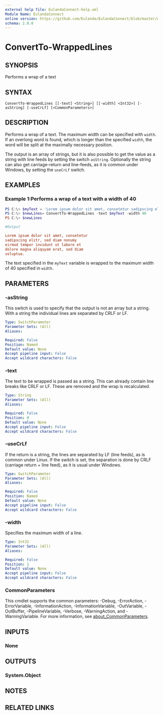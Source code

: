 ```yaml
---
external help file: EulandaConnect-help.xml
Module Name: EulandaConnect
online version: https://github.com/Eulanda/EulandaConnect/blob/master/docs/Convert-WrappedLines.md
schema: 2.0.0
---
```


# ConvertTo-WrappedLines

## SYNOPSIS
Performs a wrap of a text

## SYNTAX

```
ConvertTo-WrappedLines [[-text] <String>] [[-width] <Int32>] [-asString] [-useCrLf] [<CommonParameters>]
```

## DESCRIPTION
Performs a wrap of a text. The maximum width can be specified with `width`. If an overlong word is found, which is longer than the specified `width`, the word will be split at the maximally necessary position.

The output is an array of strings, but it is also possible to get the value as a string with line feeds by setting the switch `asString`. Optionally the string can also get carriage-return and line-feeds, as it is common under Windows, by setting the `useCrLf` switch.

## EXAMPLES

### Example 1:Performs a wrap of a text with a width of 40
```powershell
PS C:\> $myText = 'Lorem ipsum dolor sit amet, consetetur sadipscing elitr, sed diam nonumy eirmod tempor invidunt ut labore et dolore magna aliquyam erat, sed diam voluptua.'
PS C:\> $newLines= ConvertTo-WrappedLines -text $myText -width 40
PS C:\> $newLines
```

```ini
#Output

Lorem ipsum dolor sit amet, consetetur
sadipscing elitr, sed diam nonumy
eirmod tempor invidunt ut labore et
dolore magna aliquyam erat, sed diam
voluptua.
```

The text specified in the `myText` variable is wrapped to the maximum width of 40 specified in `width`. 

## PARAMETERS

### -asString
This switch is used to specify that the output is not an array but a string. With a string the individual lines are separated by CRLF or LF.

```yaml
Type: SwitchParameter
Parameter Sets: (All)
Aliases:

Required: False
Position: Named
Default value: None
Accept pipeline input: False
Accept wildcard characters: False
```

### -text
The text to be wrapped is passed as a string. This can already contain line breaks like CRLF or LF. These are removed and the wrap is recalculated.

```yaml
Type: String
Parameter Sets: (All)
Aliases:

Required: False
Position: 0
Default value: None
Accept pipeline input: False
Accept wildcard characters: False
```

### -useCrLf
If the return is a string, the lines are separated by LF (line feeds), as is common under Linux. If the switch is set, the separation is done by CRLF (carriage return + line feed), as it is usual under Windows.

```yaml
Type: SwitchParameter
Parameter Sets: (All)
Aliases:

Required: False
Position: Named
Default value: None
Accept pipeline input: False
Accept wildcard characters: False
```

### -width
Specifies the maximum width of a line.

```yaml
Type: Int32
Parameter Sets: (All)
Aliases:

Required: False
Position: 1
Default value: None
Accept pipeline input: False
Accept wildcard characters: False
```

### CommonParameters
This cmdlet supports the common parameters: -Debug, -ErrorAction, -ErrorVariable, -InformationAction, -InformationVariable, -OutVariable, -OutBuffer, -PipelineVariable, -Verbose, -WarningAction, and -WarningVariable. For more information, see [about_CommonParameters](http://go.microsoft.com/fwlink/?LinkID=113216).

## INPUTS

### None

## OUTPUTS

### System.Object
## NOTES

## RELATED LINKS
